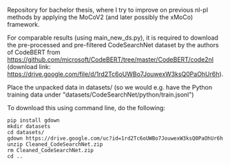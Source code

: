 Repository for bachelor thesis, where I try to improve on previous nl-pl methods by applying the MoCoV2 (and later possibly the xMoCo) framework.

For comparable results (using main_new_ds.py), it is required to download the pre-processed and pre-filtered CodeSearchNet dataset by the authors of CodeBERT from https://github.com/microsoft/CodeBERT/tree/master/CodeBERT/code2nl 
(download link: https://drive.google.com/file/d/1rd2Tc6oUWBo7JouwexW3ksQ0PaOhUr6h).

Place the unpacked data in datasets/ (so we would e.g. have the Python training data under "datasets/CodeSearchNet/python/train.jsonl")

To download this using command line, do the following:

    pip install gdown
    mkdir datasets
    cd datasets/
    gdown https://drive.google.com/uc?id=1rd2Tc6oUWBo7JouwexW3ksQ0PaOhUr6h
    unzip Cleaned_CodeSearchNet.zip
    rm Cleaned_CodeSearchNet.zip
    cd ..

